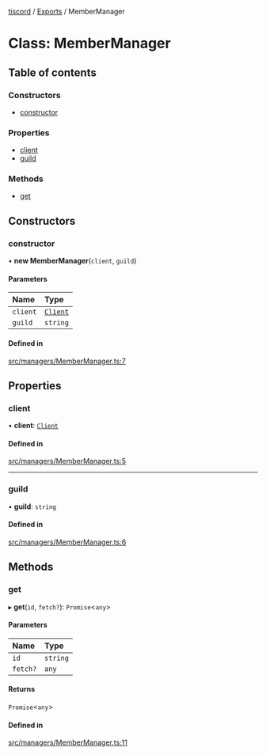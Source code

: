 [tiscord](../README.md) / [Exports](../modules.md) / MemberManager

# Class: MemberManager

## Table of contents

### Constructors

- [constructor](MemberManager.md#constructor)

### Properties

- [client](MemberManager.md#client)
- [guild](MemberManager.md#guild)

### Methods

- [get](MemberManager.md#get)

## Constructors

### constructor

• **new MemberManager**(`client`, `guild`)

#### Parameters

| Name | Type |
| :------ | :------ |
| `client` | [`Client`](Client.md) |
| `guild` | `string` |

#### Defined in

[src/managers/MemberManager.ts:7](https://github.com/xiboon/tiscord/blob/2dcfba7/src/managers/MemberManager.ts#L7)

## Properties

### client

• **client**: [`Client`](Client.md)

#### Defined in

[src/managers/MemberManager.ts:5](https://github.com/xiboon/tiscord/blob/2dcfba7/src/managers/MemberManager.ts#L5)

___

### guild

• **guild**: `string`

#### Defined in

[src/managers/MemberManager.ts:6](https://github.com/xiboon/tiscord/blob/2dcfba7/src/managers/MemberManager.ts#L6)

## Methods

### get

▸ **get**(`id`, `fetch?`): `Promise`<`any`\>

#### Parameters

| Name | Type |
| :------ | :------ |
| `id` | `string` |
| `fetch?` | `any` |

#### Returns

`Promise`<`any`\>

#### Defined in

[src/managers/MemberManager.ts:11](https://github.com/xiboon/tiscord/blob/2dcfba7/src/managers/MemberManager.ts#L11)
